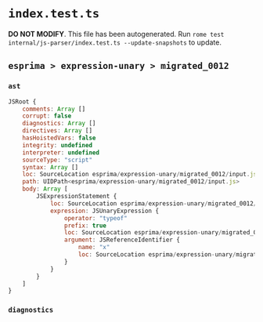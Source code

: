 # `index.test.ts`

**DO NOT MODIFY**. This file has been autogenerated. Run `rome test internal/js-parser/index.test.ts --update-snapshots` to update.

## `esprima > expression-unary > migrated_0012`

### `ast`

```javascript
JSRoot {
	comments: Array []
	corrupt: false
	diagnostics: Array []
	directives: Array []
	hasHoistedVars: false
	integrity: undefined
	interpreter: undefined
	sourceType: "script"
	syntax: Array []
	loc: SourceLocation esprima/expression-unary/migrated_0012/input.js 1:0-2:0
	path: UIDPath<esprima/expression-unary/migrated_0012/input.js>
	body: Array [
		JSExpressionStatement {
			loc: SourceLocation esprima/expression-unary/migrated_0012/input.js 1:0-1:8
			expression: JSUnaryExpression {
				operator: "typeof"
				prefix: true
				loc: SourceLocation esprima/expression-unary/migrated_0012/input.js 1:0-1:8
				argument: JSReferenceIdentifier {
					name: "x"
					loc: SourceLocation esprima/expression-unary/migrated_0012/input.js 1:7-1:8 (x)
				}
			}
		}
	]
}
```

### `diagnostics`

```

```
